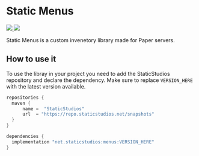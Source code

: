 # Static Menus
<p>
  <a href="https://repo.staticstudios.net/#/snapshots/net/staticstudios/menus">
    <img src="https://repo.staticstudios.net/api/badge/latest/snapshots/net/staticstudios/menus?color=9ec3ff&name=Maven">
  </a>
  <a href="https://github.com/StaticStudios/Static-Menus">
    <img src="https://img.shields.io/github/actions/workflow/status/StaticStudios/static-menus/publish.yml?branch=master&logo=github">
  </a>
</p>
Static Menus is a custom invenetory library made for Paper servers. 

## How to use it
To use the libray in your project you need to add the StaticStudios repository and declare the dependency.
Make sure to replace `VERSION_HERE` with the latest version available.

```gradle
repositories {
  maven {
      name =  "StaticStudios"
      url  = "https://repo.staticstudios.net/snapshots"
  }
}

dependencies {
  implementation "net.staticstudios:menus:VERSION_HERE"
}
```
